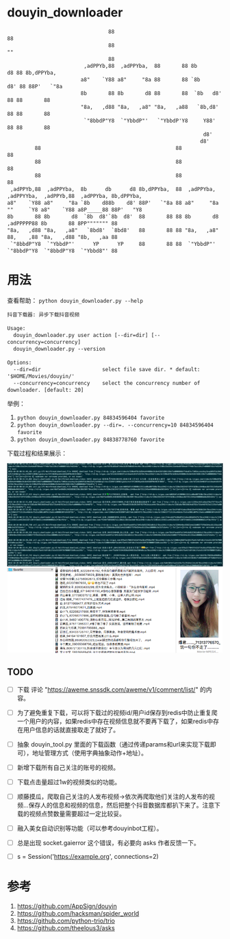 # douyin_downloader

```univers.flf
                                 88                                     88
                                 88                                     ""
                                 88
                         ,adPPYb,88  ,adPPYba,  88       88 8b       d8 88 8b,dPPYba,
                        a8"    `Y88 a8"     "8a 88       88 `8b     d8' 88 88P'   `"8a
                        8b       88 8b       d8 88       88  `8b   d8'  88 88       88
                        "8a,   ,d88 "8a,   ,a8" "8a,   ,a88   `8b,d8'   88 88       88
                         `"8bbdP"Y8  `"YbbdP"'   `"YbbdP'Y8     Y88'    88 88       88
                                                                d8'
                                                               d8'
         88                                            88                                 88
         88                                            88                                 88
         88                                            88                                 88
 ,adPPYb,88  ,adPPYba,  8b      db      d8 8b,dPPYba,  88  ,adPPYba,  ,adPPYYba,  ,adPPYb,88  ,adPPYba, 8b,dPPYba,
a8"    `Y88 a8"     "8a `8b    d88b    d8' 88P'   `"8a 88 a8"     "8a ""     `Y8 a8"    `Y88 a8P_____88 88P'   "Y8
8b       88 8b       d8  `8b  d8'`8b  d8'  88       88 88 8b       d8 ,adPPPPP88 8b       88 8PP""""""" 88
"8a,   ,d88 "8a,   ,a8"   `8bd8'  `8bd8'   88       88 88 "8a,   ,a8" 88,    ,88 "8a,   ,d88 "8b,   ,aa 88
 `"8bbdP"Y8  `"YbbdP"'      YP      YP     88       88 88  `"YbbdP"'  `"8bbdP"Y8  `"8bbdP"Y8  `"Ybbd8"' 88
```



# 用法

查看帮助： `python douyin_downloader.py --help`

```
抖音下载器: 异步下载抖音视频

Usage:
  douyin_downloader.py user action [--dir=dir] [--concurrency=concurrency]
  douyin_downloader.py --version

Options:
  --dir=dir                    select file save dir. * default: '$HOME/Movies/douyin/'
  --concurrency=concurrency    select the concurrency number of downloader. [default: 20]
```


举例：

1. `python douyin_downloader.py 84834596404 favorite`
2. `python douyin_downloader.py --dir=. --concurrency=10 84834596404 favorite`
3. `python douyin_downloader.py 84838778760 favorite`


下载过程和结果展示：

![下载中...](img/downloading.png)
![下载结果](img/result.png)


## TODO

* [ ] 下载 评论 "https://aweme.snssdk.com/aweme/v1/comment/list/" 的内容。
* [ ] 为了避免重复下载，可以将下载过的视频id/用户id保存到redis中防止重复爬一个用户的内容，如果redis中存在视频信息就不要再下载了，如果redis中存在用户信息的话就直接取走了就好了。
* [ ] 抽象 douyin_tool.py 里面的下载函数（通过传递params和url来实现下载即可），地址管理方式（使用字典抽象动作+地址）。
* [ ] 新增下载所有自己关注的账号的视频。
* [ ] 下载点击量超过1w的视频类似的功能。
* [ ] 顺藤摸瓜，爬取自己关注的人发布视频->依次再爬取他们关注的人发布的视频...保存人的信息和视频的信息，然后把整个抖音数据库都扒下来了。注意下载的视频点赞数量需要超过一定比较妥。
* [ ] 融入美女自动识别等功能（可以参考douyinbot工程）。
* [ ] 总是出现 socket.gaierror 这个错误，有必要向 asks 作者反馈一下。
* [ ] s = Session('https://example.org', connections=2)


# 参考

1. https://github.com/AppSign/douyin
2. https://github.com/hacksman/spider_world
3. https://github.com/python-trio/trio
4. https://github.com/theelous3/asks





